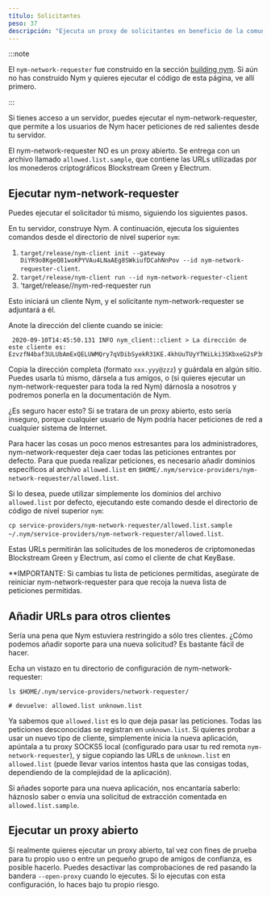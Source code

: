 ```yaml
---
título: Solicitantes
peso: 37
descripción: "Ejecuta un proxy de solicitantes en beneficio de la comunidad".
---
```


:::note

El `nym-network-requester` fue construido en la sección [building nym](/docs/run-nym-nodes/build-nym/). Si aún no has construido Nym y quieres ejecutar el código de esta página, ve allí primero.

:::

Si tienes acceso a un servidor, puedes ejecutar el nym-network-requester, que permite a los usuarios de Nym hacer peticiones de red salientes desde tu servidor. 

El nym-network-requester NO es un proxy abierto. Se entrega con un archivo llamado `allowed.list.sample`, que contiene las URLs utilizadas por los monederos criptográficos Blockstream Green y Electrum. 

## Ejecutar nym-network-requester

Puedes ejecutar el solicitador tú mismo, siguiendo los siguientes pasos. 

En tu servidor, construye Nym. A continuación, ejecuta los siguientes comandos desde el directorio de nivel superior `nym`:

1. `target/release/nym-client init --gateway DiYR9o8KgeQ81woKPYVAu4LNaAEg8SWkiufDCahNnPov --id nym-network-requester-client`.
2. `target/release/nym-client run --id nym-network-requester-client`
3. 'target/release//nym-red-requester run

Esto iniciará un cliente Nym, y el solicitante nym-network-requester se adjuntará a él. 

Anote la dirección del cliente cuando se inicie:

```
 2020-09-10T14:45:50.131 INFO nym_client::client > La dirección de este cliente es: EzvzfN4baf3ULUbAmExQELUWMQry7qVDibSyekR31KE.4khUuTUyYTWiLki3SKbxeG2sP3mwgn9ykBhvtyaLfMdN@DiYR9o8KgeQ81woKPYVAu4LNaAEg8SWkiufDCahNPov
```

Copia la dirección completa (formato `xxx.yyy@zzz`) y guárdala en algún sitio. Puedes usarla tú mismo, dársela a tus amigos, o (si quieres ejecutar un nym-network-requester para toda la red Nym) dárnosla a nosotros y podremos ponerla en la documentación de Nym.

¿Es seguro hacer esto? Si se tratara de un proxy abierto, esto sería inseguro, porque cualquier usuario de Nym podría hacer peticiones de red a cualquier sistema de Internet.

Para hacer las cosas un poco menos estresantes para los administradores, nym-network-requester deja caer todas las peticiones entrantes por defecto. Para que pueda realizar peticiones, es necesario añadir dominios específicos al archivo `allowed.list` en `$HOME/.nym/service-providers/nym-network-requester/allowed.list`.

Si lo desea, puede utilizar simplemente los dominios del archivo `allowed.list` por defecto, ejecutando este comando desde el directorio de código de nivel superior `nym`:

`cp service-providers/nym-network-requester/allowed.list.sample ~/.nym/service-providers/nym-network-requester/allowed.list`.

Estas URLs permitirán las solicitudes de los monederos de criptomonedas Blockstream Green y Electrum, así como el cliente de chat KeyBase.

**IMPORTANTE: Si cambias tu lista de peticiones permitidas, asegúrate de reiniciar nym-network-requester para que recoja la nueva lista de peticiones permitidas.

## Añadir URLs para otros clientes

Sería una pena que Nym estuviera restringido a sólo tres clientes. ¿Cómo podemos añadir soporte para una nueva solicitud? Es bastante fácil de hacer. 

Echa un vistazo en tu directorio de configuración de nym-network-requester:

```
ls $HOME/.nym/service-providers/network-requester/

# devuelve: allowed.list unknown.list
```

Ya sabemos que `allowed.list` es lo que deja pasar las peticiones. Todas las peticiones desconocidas se registran en `unknown.list`. Si quieres probar a usar un nuevo tipo de cliente, simplemente inicia la nueva aplicación, apúntala a tu proxy SOCKS5 local (configurado para usar tu red remota `nym-network-requester`), y sigue copiando las URLs de `unknown.list` en `allowed.list` (puede llevar varios intentos hasta que las consigas todas, dependiendo de la complejidad de la aplicación). 

Si añades soporte para una nueva aplicación, nos encantaría saberlo: háznoslo saber o envía una solicitud de extracción comentada en `allowed.list.sample`.

## Ejecutar un proxy abierto

Si realmente quieres ejecutar un proxy abierto, tal vez con fines de prueba para tu propio uso o entre un pequeño grupo de amigos de confianza, es posible hacerlo. Puedes desactivar las comprobaciones de red pasando la bandera `--open-proxy` cuando lo ejecutes. Si lo ejecutas con esta configuración, lo haces bajo tu propio riesgo. 
